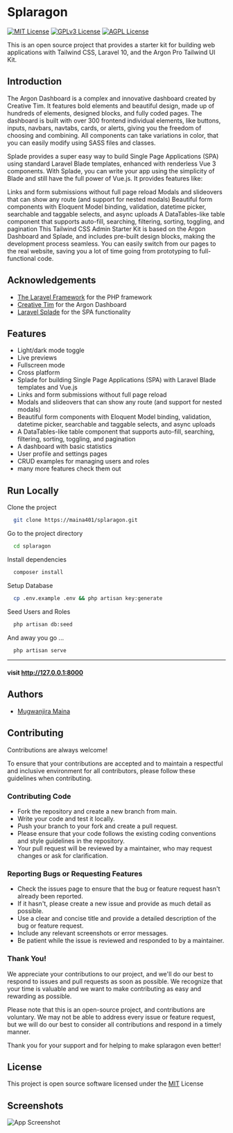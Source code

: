 
# Splaragon

[![MIT License](https://img.shields.io/badge/License-MIT-green.svg)](https://choosealicense.com/licenses/mit/)
[![GPLv3 License](https://img.shields.io/badge/License-GPL%20v3-yellow.svg)](https://opensource.org/licenses/)
[![AGPL License](https://img.shields.io/badge/license-AGPL-blue.svg)](http://www.gnu.org/licenses/agpl-3.0)

This is an open source project that provides a starter kit for building web applications with Tailwind CSS, Laravel 10, and the Argon Pro Tailwind UI Kit.

## Introduction
The Argon Dashboard is a complex and innovative dashboard created by Creative Tim. It features bold elements and beautiful design, made up of hundreds of elements, designed blocks, and fully coded pages. The dashboard is built with over 300 frontend individual elements, like buttons, inputs, navbars, navtabs, cards, or alerts, giving you the freedom of choosing and combining. All components can take variations in color, that you can easily modify using SASS files and classes.

Splade provides a super easy way to build Single Page Applications (SPA) using standard Laravel Blade templates, enhanced with renderless Vue 3 components. With Splade, you can write your app using the simplicity of Blade and still have the full power of Vue.js. It provides features like:

Links and form submissions without full page reload
Modals and slideovers that can show any route (and support for nested modals)
Beautiful form components with Eloquent Model binding, validation, datetime picker, searchable and taggable selects, and async uploads
A DataTables-like table component that supports auto-fill, searching, filtering, sorting, toggling, and pagination
This Tailwind CSS Admin Starter Kit is based on the Argon Dashboard and Splade, and includes pre-built design blocks, making the development process seamless. You can easily switch from our pages to the real website, saving you a lot of time going from prototyping to full-functional code.

## Acknowledgements

- [The Laravel Framework](https://laravel.com) for the PHP framework
- [Creative Tim](https://www.creative-tim.com/product/argon-dashboard-pro-tailwind) for the Argon Dashboard
- [Laravel Splade](https://splade.dev/) for the SPA functionality


## Features

- Light/dark mode toggle
- Live previews
- Fullscreen mode
- Cross platform
- Splade for building Single Page Applications (SPA) with Laravel Blade templates and Vue.js
- Links and form submissions without full page reload
- Modals and slideovers that can show any route (and support for nested modals)
- Beautiful form components with Eloquent Model binding, validation, datetime picker, searchable and taggable selects, and async uploads
- A DataTables-like table component that supports auto-fill, searching, filtering, sorting, toggling, and pagination
- A dashboard with basic statistics
- User profile and settings pages
- CRUD examples for managing users and roles
- many more features check them out

## Run Locally

Clone the project

```bash
  git clone https://maina401/splaragon.git
```

Go to the project directory

```bash
  cd splaragon
```

Install dependencies

```bash
  composer install
```
Setup Database

```bash
  cp .env.example .env && php artisan key:generate
```

Seed Users and Roles

```bash
  php artisan db:seed
```

And away you go ...

```bash
  php artisan serve
```
---
#### visit http://127.0.0.1:8000


## Authors

- [Mugwanjira Maina](https://www.github.com/maina401)


## Contributing

Contributions are always welcome!

To ensure that your contributions are accepted and to maintain a respectful and inclusive environment for all contributors, please follow these guidelines when contributing.

### Contributing Code
- Fork the repository and create a new branch from main.
- Write your code and test it locally.
- Push your branch to your fork and create a pull request.
-  Please ensure that your code follows the existing coding conventions and style guidelines in the repository.
- Your pull request will be reviewed by a maintainer, who may request changes or ask for clarification.
### Reporting Bugs or Requesting Features
- Check the issues page to ensure that the bug or feature request hasn't already been reported.
- If it hasn't, please create a new issue and provide as much detail as possible.
- Use a clear and concise title and provide a detailed description of the bug or feature request.
- Include any relevant screenshots or error messages.
- Be patient while the issue is reviewed and responded to by a maintainer.
### Thank You!
We appreciate your contributions to our project, and we'll do our best to respond to issues and pull requests as soon as possible. We recognize that your time is valuable and we want to make contributing as easy and rewarding as possible.

Please note that this is an open-source project, and contributions are voluntary. We may not be able to address every issue or feature request, but we will do our best to consider all contributions and respond in a timely manner.

Thank you for your support and for helping to make splaragon even better!

## License

This project is open source software licensed under the [MIT](https://choosealicense.com/licenses/mit/) License


## Screenshots

![App Screenshot](https://cdn.jsdelivr.net/gh/maina401/splaragon/public/Screenshot%202023-02-19%20124753.png)

